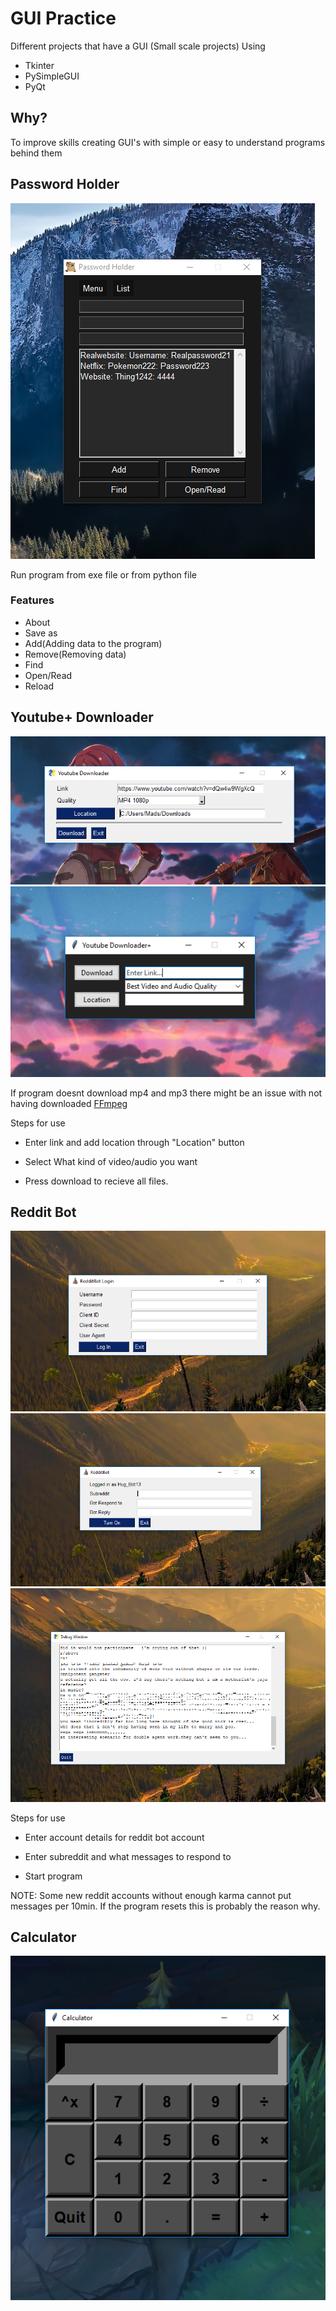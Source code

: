 # GUI Practice

Different projects that have a GUI (Small scale projects)
Using

- Tkinter
- PySimpleGUI
- PyQt


## Why?

To improve skills creating GUI's with simple or easy to understand programs behind them
## Password Holder

![Password Holder](https://github.com/KarlofKuwait/Gui-Practice/blob/master/Password%20Holder/image.png?raw=true)

Run program from exe file or from python file

### Features
- About
- Save as
- Add(Adding data to the program)
- Remove(Removing data)
- Find
- Open/Read
- Reload

## Youtube+ Downloader

![Youtube Downloader](https://github.com/KarlofKuwait/Gui-Practice/blob/master/Downloader/PyGUI/Youtube%20Downloader%20(2).png?raw=true)
![Youtube Downloader](https://github.com/KarlofKuwait/Gui-Practice/blob/master/Downloader/Tkinter/Youtube%20Downloader.png?raw=true)


If program doesnt download mp4 and mp3 there might be an issue with not having downloaded [FFmpeg](https://ffmpeg.org/download.html)

Steps for use

- Enter link and add location through "Location" button

- Select What kind of video/audio you want

- Press download to recieve all files.

## Reddit Bot

![Reddit Bot](https://github.com/KarlofKuwait/Gui-Practice/blob/master/Reddit%20Bot/Images%20of%20Program/Login.png?raw=true)
![Reddit Bot](https://github.com/KarlofKuwait/Gui-Practice/blob/master/Reddit%20Bot/Images%20of%20Program/Subreddit.png?raw=true)
![Reddit Bot](https://github.com/KarlofKuwait/Gui-Practice/blob/master/Reddit%20Bot/Images%20of%20Program/Reply.png?raw=true)

Steps for use

- Enter account details for reddit bot account

- Enter subreddit and what messages to respond to

- Start program

NOTE: Some new reddit accounts without enough karma cannot put messages per 10min. If the program resets this is probably the reason why.

## Calculator

![Calculator](https://github.com/KarlofKuwait/Gui-Practice/blob/master/Calculator/Calculator.png?raw=true)


